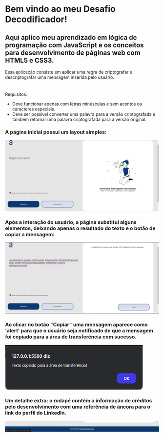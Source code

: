 # Bem vindo ao meu Desafio Decodificador!
## Aqui aplico meu aprendizado em lógica de programação com JavaScript e os conceitos para desenvolvimento de páginas web com HTML5 e CSS3.

Essa aplicação consiste em aplicar uma regra de criptografar e descriptografar uma mensagem inserida pelo usuário.

#

Requisitos:
- Deve funcionar apenas com letras minúsculas e sem acentos ou caracteres especiais.
- Deve ser possível converter uma palavra para a versão criptografada e também retornar uma palavra criptografada para a versão original.

### A página inicial possui um layout simples:
<img src="assets\pagina_inicial.png" alt="Layout da página inicial">

### Após a interação do usuário, a página substitui alguns elementos, deixando apenas o resultado do texto e o botão de copiar a mensagem:
<img src="assets\pagina_interacao.png" alt="Layout da página após a interação do usuário">

### Ao clicar no botão "Copiar" uma mensagem aparece como 'alert' para que o usuário seja notificado de que a mensagem foi copiado para a área de transferência com sucesso.
<img src="assets\alert.png" alt="Imagem de alerta de mensagem copiada para a área de transferência">

### Um detalhe extra: o rodapé contém a informação de créditos pelo desenvolvimento com uma referência de âncora para o link do perfil do LinkedIn.
<img src="assets\rodape.png" alt="Rodapé com link para LinkedIn">